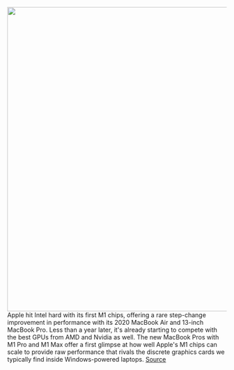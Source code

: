 <img src='https://cdn.vox-cdn.com/thumbor/z8ce2kfZn4G-OnEKqUI6iUikR8A=/0x0:2040x1360/1200x800/filters:focal(854x591:1180x917)/cdn.vox-cdn.com/uploads/chorus_image/image/70048511/akrales_211020_4803_0047.0.jpg' width='700px' /><br/>
Apple hit Intel hard with its first M1 chips, offering a rare step-change improvement in performance with its 2020 MacBook Air and 13-inch MacBook Pro. Less than a year later, it's already starting to compete with the best GPUs from AMD and Nvidia as well. The new MacBook Pros with M1 Pro and M1 Max offer a first glimpse at how well Apple's M1 chips can scale to provide raw performance that rivals the discrete graphics cards we typically find inside Windows-powered laptops.
<a href='https://www.theverge.com/2021/10/26/22746371/macbook-pro-m1-max-apple-gpu-performance-nvidia-amd'> Source <a/>